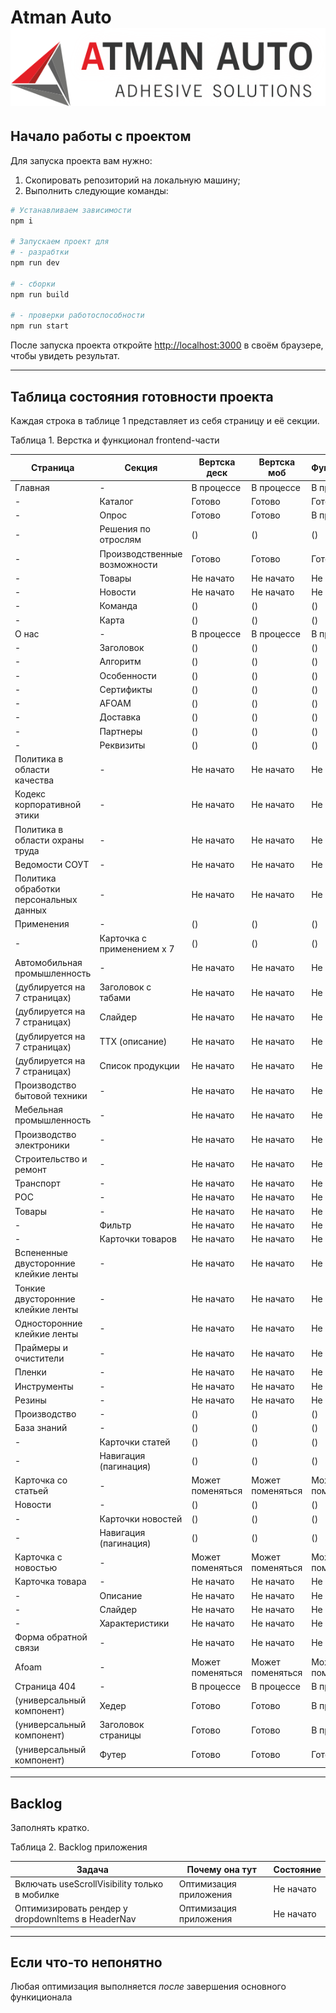 # Atman Auto   ![Логотип компании Atman Auto](https://github.com/Miracreative/Atman-Auto/blob/Yoda/public/logo.svg)

## Начало работы с проектом

Для запуска проекта вам нужно:

1. Скопировать репозиторий на локальную машину;
2. Выполнить следующие команды:

```bash
# Устанавливаем зависимости
npm i

# Запускаем проект для
# - разрабтки
npm run dev

# - сборки
npm run build

# - проверки работоспособности
npm run start
```

После запуска проекта откройте [http://localhost:3000](http://localhost:3000) в своём браузере, чтобы увидеть результат.

---

## Таблица состояния готовности проекта

Каждая строка в таблице 1 представляет из себя страницу и её секции.

Таблица 1. Верстка и функционал frontend-части

| Страница                               | Секция                       | Вертска деск     | Вертска моб      | Функционал       |
| -------------------------------------- | ---------------------------- | ---------------- | ---------------- | ---------------- |
| Главная                                | -                            | В процессе       | В процессе       | В процессе       |
| -                                      | Каталог                      | Готово           | Готово           | Готово           |
| -                                      | Опрос                        | Готово           | Готово           | В процессе       |
| -                                      | Решения по отрослям          | ()               | ()               | ()               |
| -                                      | Производственные возможности | Готово           | Готово           | Готово           |
| -                                      | Товары                       | Не начато        | Не начато        | Не начато        |
| -                                      | Новости                      | Не начато        | Не начато        | Не начато        |
| -                                      | Команда                      | ()               | ()               | ()               |
| -                                      | Карта                        | ()               | ()               | ()               |
| О нас                                  | -                            | В процессе       | В процессе       | В процессе       |
| -                                      | Заголовок                    | ()               | ()               | ()               |
| -                                      | Алгоритм                     | ()               | ()               | ()               |
| -                                      | Особенности                  | ()               | ()               | ()               |
| -                                      | Сертификты                   | ()               | ()               | ()               |
| -                                      | AFOAM                        | ()               | ()               | ()               |
| -                                      | Доставка                     | ()               | ()               | ()               |
| -                                      | Партнеры                     | ()               | ()               | ()               |
| -                                      | Реквизиты                    | ()               | ()               | ()               |
| Политика в области качества            | -                            | Не начато        | Не начато        | Не начато        |
| Кодекс корпоративной этики             | -                            | Не начато        | Не начато        | Не начато        |
| Политика в области охраны труда        | -                            | Не начато        | Не начато        | Не начато        |
| Ведомости СОУТ                         | -                            | Не начато        | Не начато        | Не начато        |
| Политика обработки персональных данных | -                            | Не начато        | Не начато        | Не начато        |
| Применения                             | -                            | ()               | ()               | ()               |
| -                                      | Карточка с применением х 7   | ()               | ()               | ()               |
| Автомобильная промышленность           | -                            | Не начато        | Не начато        | Не начато        |
| (дублируется на 7 страницах)           | Заголовок с табами           | Не начато        | Не начато        | Не начато        |
| (дублируется на 7 страницах)           | Слайдер                      | Не начато        | Не начато        | Не начато        |
| (дублируется на 7 страницах)           | ТТХ (описание)               | Не начато        | Не начато        | Не начато        |
| (дублируется на 7 страницах)           | Список продукции             | Не начато        | Не начато        | Не начато        |
| Производство бытовой техники           | -                            | Не начато        | Не начато        | Не начато        |
| Мебельная промышленность               | -                            | Не начато        | Не начато        | Не начато        |
| Производство электроники               | -                            | Не начато        | Не начато        | Не начато        |
| Строительство и ремонт                 | -                            | Не начато        | Не начато        | Не начато        |
| Транспорт                              | -                            | Не начато        | Не начато        | Не начато        |
| РОС                                    | -                            | Не начато        | Не начато        | Не начато        |
| Товары                                 | -                            | Не начато        | Не начато        | Не начато        |
| -                                      | Фильтр                       | Не начато        | Не начато        | Не начато        |
| -                                      | Карточки товаров             | Не начато        | Не начато        | Не начато        |
| Вспененные двусторонние клейкие ленты  | -                            | Не начато        | Не начато        | Не начато        |
| Тонкие двусторонние клейкие ленты      | -                            | Не начато        | Не начато        | Не начато        |
| Односторонние клейкие ленты            | -                            | Не начато        | Не начато        | Не начато        |
| Праймеры и очистители                  | -                            | Не начато        | Не начато        | Не начато        |
| Пленки                                 | -                            | Не начато        | Не начато        | Не начато        |
| Инструменты                            | -                            | Не начато        | Не начато        | Не начато        |
| Резины                                 | -                            | Не начато        | Не начато        | Не начато        |
| Производство                           | -                            | ()               | ()               | ()               |
| База знаний                            | -                            | ()               | ()               | ()               |
| -                                      | Карточки статей              | ()               | ()               | ()               |
| -                                      | Навигация (пагинация)        | ()               | ()               | ()               |
| Карточка со статьей                    | -                            | Может поменяться | Может поменяться | Может поменяться |
| Новости                                | -                            | ()               | ()               | ()               |
| -                                      | Карточки новостей            | ()               | ()               | ()               |
| -                                      | Навигация (пагинация)        | ()               | ()               | ()               |
| Карточка с новостью                    | -                            | Может поменяться | Может поменяться | Может поменяться |
| Карточка товара                        | -                            | Не начато        | Не начато        | Не начато        |
| -                                      | Описание                     | Не начато        | Не начато        | Не начато        |
| -                                      | Слайдер                      | Не начато        | Не начато        | Не начато        |
| -                                      | Характеристики               | Не начато        | Не начато        | Не начато        |
| Форма обратной связи                   | -                            | Не начато        | Не начато        | Не начато        |
| Afoam                                  | -                            | Может поменяться | Может поменяться | Может поменяться |
| Страница 404                           | -                            | В процессе       | В процессе       | В процессе       |
| (универсальный компонент)              | Хедер                        | Готово           | Готово           | В процессе       |
| (универсальный компонент)              | Заголовок страницы           | Готово           | Готово           | В процессе       |
| (универсальный компонент)              | Футер                        | Готово           | Готово           | Готово           |

---

## Backlog

Заполнять кратко.

Таблица 2. Backlog приложения

| Задача                                            | Почему она тут                  | Состояние |
| ------------------------------------------------- | ------------------------------- | --------- |
| Включать useScrollVisibility только в мобилке     | Оптимизация приложения | Не начато |
| Оптимизировать рендер у dropdownItems в HeaderNav | Оптимизация приложения | Не начато |

---

## Если что-то непонятно

Любая оптимизация выполняется *после* завершения основного функиционала
